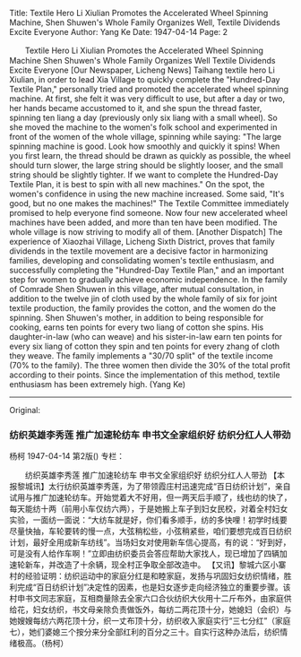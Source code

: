 Title: Textile Hero Li Xiulian Promotes the Accelerated Wheel Spinning Machine, Shen Shuwen's Whole Family Organizes Well, Textile Dividends Excite Everyone
Author: Yang Ke
Date: 1947-04-14
Page: 2

　　Textile Hero Li Xiulian
    Promotes the Accelerated Wheel Spinning Machine
    Shen Shuwen's Whole Family Organizes Well
    Textile Dividends Excite Everyone
    [Our Newspaper, Licheng News] Taihang textile hero Li Xiulian, in order to lead Xia Village to quickly complete the "Hundred-Day Textile Plan," personally tried and promoted the accelerated wheel spinning machine. At first, she felt it was very difficult to use, but after a day or two, her hands became accustomed to it, and she spun the thread faster, spinning ten liang a day (previously only six liang with a small wheel). So she moved the machine to the women's folk school and experimented in front of the women of the whole village, spinning while saying: "The large spinning machine is good. Look how smoothly and quickly it spins! When you first learn, the thread should be drawn as quickly as possible, the wheel should turn slower, the large string should be slightly looser, and the small string should be slightly tighter. If we want to complete the Hundred-Day Textile Plan, it is best to spin with all new machines." On the spot, the women's confidence in using the new machine increased. Some said, "It's good, but no one makes the machines!" The Textile Committee immediately promised to help everyone find someone. Now four new accelerated wheel machines have been added, and more than ten have been modified. The whole village is now striving to modify all of them.
    [Another Dispatch] The experience of Xiaozhai Village, Licheng Sixth District, proves that family dividends in the textile movement are a decisive factor in harmonizing families, developing and consolidating women's textile enthusiasm, and successfully completing the "Hundred-Day Textile Plan," and an important step for women to gradually achieve economic independence. In the family of Comrade Shen Shuwen in this village, after mutual consultation, in addition to the twelve jin of cloth used by the whole family of six for joint textile production, the family provides the cotton, and the women do the spinning. Shen Shuwen's mother, in addition to being responsible for cooking, earns ten points for every two liang of cotton she spins. His daughter-in-law (who can weave) and his sister-in-law earn ten points for every six liang of cotton they spin and ten points for every zhang of cloth they weave. The family implements a "30/70 split" of the textile income (70% to the family). The three women then divide the 30% of the total profit according to their points. Since the implementation of this method, textile enthusiasm has been extremely high. (Yang Ke)



<hr /> 

Original: 


### 纺织英雄李秀莲  推广加速轮纺车  申书文全家组织好  纺织分红人人带劲
杨柯
1947-04-14
第2版()
专栏：

　　纺织英雄李秀莲
    推广加速轮纺车
    申书文全家组织好
    纺织分红人人带劲
    【本报黎城讯】太行纺织英雄李秀莲，为了带领霞庄村迅速完成“百日纺织计划”，亲自试用与推广加速轮纺车。开始觉着大不好用，但一两天后手顺了，线也纺的快了，每天能纺十两（前用小车仅纺六两），于是她搬上车子到妇女民校，对着全村妇女实验，一面纺一面说：“大纺车就是好，你们看多顺手，纺的多快哩！初学时线要尽量快抽，车轮要转的慢一点，大弦稍松些，小弦稍紧些，咱们要想完成百日纺织计划，最好全用成新车纺线”。当场妇女对使用新车信心提高，有的说：“好到好，可是没有人给作车啊！”立即由纺织委员会答应帮助大家找人，现已增加了四辆加速轮新车，并改造了十余辆，现全村正争取全部改造中。
    【又讯】黎城六区小寨村的经验证明：纺织运动中的家庭分红是和睦家庭，发扬与巩固妇女纺织情绪，胜利完成“百日纺织计划”决定性的因素，也是妇女逐步走向经济独立的重要步骤。该村申书文同志家庭，互相商量除去全家六口合伙纺织大伙用十二斤布外，由家庭供给花，妇女纺织，书文母亲除负责做饭外，每纺二两花顶十分，她媳妇（会织）与她嫂嫂每纺六两花顶十分，织一丈布顶十分，纺织收入家庭实行“三七分红”（家庭七），她们婆媳三个按分来分全部红利的百分之三十。自实行这种办法后，纺织情绪极高。（杨柯）
